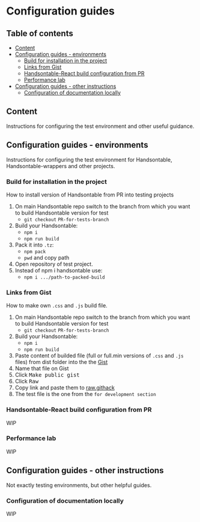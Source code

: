 # Configuration guides

## Table of contents
-  [Content ](#content)
- [Configuration guides - environments](#configuration-guides---environments)
    - [Build for installation in the project](#build-for-installation-in-project)
    - [Links from Gist](#links-from-gist)
    - [Handsontable-React build configuration from PR ](#handsontable-react-build-configuration-from-pr)
    - [Performance lab ](#performance-lab)
- [Configuration guides - other instructions](#configuration-guides---other-instructions)
    - [Configuration of documentation locally ](#configuration-of-documentation-locally)

## Content 
Instructions for configuring the test environment and other useful guidance.

## Configuration guides - environments 
Instructions for configuring the test environment for Handsontable, Handsontable-wrappers and other projects.


### Build for installation in the project
How to install version of Handsontable from PR into testing projects

1. On main Handsontable repo switch to the branch from which you want to build Handsontable version for test
   - `git checkout` `PR-for-tests-branch`
2. Build your Handsontable:
    - `npm i`
    - `npm run build`
3. Pack it into `.tz`:
    - `npm pack`
    - `pwd` and copy path
4. Open repository of test project.
5. Instead of npm i handsontable use:
    - `npm i .../path-to-packed-build`


### Links from Gist
How to make own `.css` and `.js` build file.

1. On main Handsontable repo switch to the branch from which you want to build Handsontable version for test
   - `git checkout` `PR-for-tests-branch`
2. Build your Handsontable:
    - `npm i`
    - `npm run build`
3. Paste content of builded file (full or full.min versions of `.css` and `.js` files) from dist folder into the
 the [Gist](https://gist.github.com/) 
4. Name that file on Gist
5. Click <kbd>Make public gist</kbd>
6. Click <kbd>Raw</kbd>
7. Copy link and paste them to [raw.githack](https://raw.githack.com/)
8. The test file is the one from the `for development section`


### Handsontable-React build configuration from PR 
WIP

### Performance lab
WIP

## Configuration guides - other instructions
Not exactly testing environments, but other helpful guides. 

### Configuration of documentation locally 
WIP
